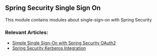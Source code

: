 ## Spring Security Single Sign On

This module contains modules about single-sign-on with Spring Security

### Relevant Articles:
- [Simple Single Sign-On with Spring Security OAuth2](http://www.baeldung.com/sso-spring-security-oauth2)
- [Spring Security Kerberos Integration](https://www.baeldung.com/spring-security-kerberos-integration)
